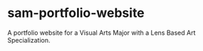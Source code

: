 # sam-portfolio-website
A portfolio website for a Visual Arts Major with a Lens Based Art Specialization.
